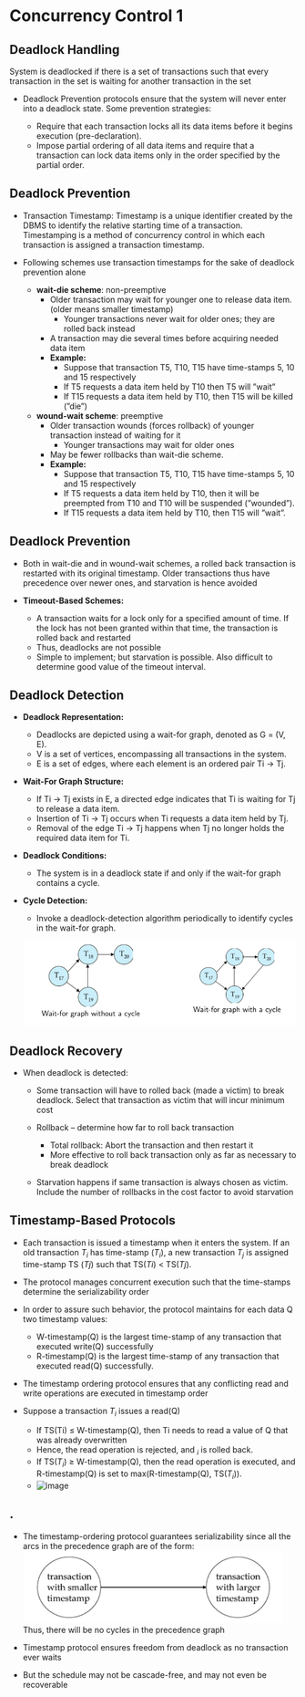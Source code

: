# Concurrency Control 1

## Deadlock Handling  
System is deadlocked if there is a set of transactions such that every transaction in the set is waiting for another transaction in the set  
- Deadlock Prevention protocols ensure that the system will never enter into a deadlock state. Some prevention strategies:  

    - Require that each transaction locks all its data items before it begins execution (pre-declaration).
    - Impose partial ordering of all data items and require that a transaction can lock data items only in the order specified by the partial order.  

## Deadlock Prevention  
- Transaction Timestamp: Timestamp is a unique identifier created by the DBMS to identify the relative starting time of a transaction. Timestamping is a method of
concurrency control in which each transaction is assigned a transaction timestamp.    

- Following schemes use transaction timestamps for the sake of deadlock prevention alone  
    - **wait-die scheme**: non-preemptive  
        - Older transaction may wait for younger one to release data item. (older means smaller timestamp)
            - Younger transactions never wait for older ones; they are rolled back instead
        - A transaction may die several times before acquiring needed data item  
        - **Example:**
            - Suppose that transaction T5, T10, T15 have time-stamps 5, 10 and 15 respectively
            - If T5 requests a data item held by T10 then T5 will ”wait”
            - If T15 requests a data item held by T10, then T15 will be killed (”die”)
    - **wound-wait scheme**: preemptive
        - Older transaction wounds (forces rollback) of younger transaction instead of waiting for it
            - Younger transactions may wait for older ones
        - May be fewer rollbacks than wait-die scheme.  
        - **Example:**
            - Suppose that transaction T5, T10, T15 have time-stamps 5, 10 and 15 respectively
            - If T5 requests a data item held by T10, then it will be preempted from T10 and T10 will be suspended (”wounded”).
            - If T15 requests a data item held by T10, then T15 will ”wait”.  

## Deadlock Prevention  
- Both in wait-die and in wound-wait schemes, a rolled back transaction is restarted with its original timestamp. Older transactions thus have precedence over newer ones, and starvation is hence avoided  

- **Timeout-Based Schemes:**
    - A transaction waits for a lock only for a specified amount of time. If the lock has not been granted within that time, the transaction is rolled back and restarted
    - Thus, deadlocks are not possible
    - Simple to implement; but starvation is possible. Also difficult to determine good value of the timeout interval.  

## Deadlock Detection  
- **Deadlock Representation:**
  - Deadlocks are depicted using a wait-for graph, denoted as G = (V, E).
  - V is a set of vertices, encompassing all transactions in the system.
  - E is a set of edges, where each element is an ordered pair Ti → Tj.

- **Wait-For Graph Structure:**
  - If Ti → Tj exists in E, a directed edge indicates that Ti is waiting for Tj to release a data item.
  - Insertion of Ti → Tj occurs when Ti requests a data item held by Tj.
  - Removal of the edge Ti → Tj happens when Tj no longer holds the required data item for Ti.

- **Deadlock Conditions:**
  - The system is in a deadlock state if and only if the wait-for graph contains a cycle.

- **Cycle Detection:**
  - Invoke a deadlock-detection algorithm periodically to identify cycles in the wait-for graph.  

  ![/images/wait_for.png](./images/wait_for.png)  

## Deadlock Recovery  
- When deadlock is detected:
    - Some transaction will have to rolled back (made a victim) to break deadlock. Select that transaction as victim that will incur minimum cost  

    - Rollback – determine how far to roll back transaction
        - Total rollback: Abort the transaction and then restart it
        - More effective to roll back transaction only as far as necessary to break deadlock
    - Starvation happens if same transaction is always chosen as victim. Include the number of rollbacks in the cost factor to avoid starvation   

## Timestamp-Based Protocols  
- Each transaction is issued a timestamp when it enters the system. If an old transaction $T_i$ has time-stamp $(T_i)$, a new transaction $T_j$ is assigned time-stamp TS $(Tj)$ such that TS($Ti$) < TS($Tj$).  
- The protocol manages concurrent execution such that the time-stamps determine the serializability order   

- In order to assure such behavior, the protocol maintains for each data Q two timestamp values:
    - W-timestamp(Q) is the largest time-stamp of any transaction that executed write(Q) successfully
    - R-timestamp(Q) is the largest time-stamp of any transaction that executed read(Q) successfully.  
- The timestamp ordering protocol ensures that any conflicting read and write operations are executed in timestamp order
- Suppose a transaction $T_i$ issues a read(Q)
    - If TS(Ti) ≤ W-timestamp(Q), then Ti needs to read a value of Q that was already overwritten
    - Hence, the read operation is rejected, and $_i$ is rolled back.
    - If TS($T_i$) ≥ W-timestamp(Q), then the read operation is executed, and R-timestamp(Q) is set to max(R-timestamp(Q), TS($T_i$)).
    - ![image](https://github.com/hamees-sayed/MLF-Notes/assets/98336593/3cea8300-2543-4647-a080-0a69b1c4ea78)

## .  
- The timestamp-ordering protocol guarantees serializability since all the arcs in the precedence graph are of the form:
![/images/tsop.png](./images/tsop.png)
Thus, there will be no cycles in the precedence graph 

- Timestamp protocol ensures freedom from deadlock as no transaction ever waits 
- But the schedule may not be cascade-free, and may not even be recoverable


